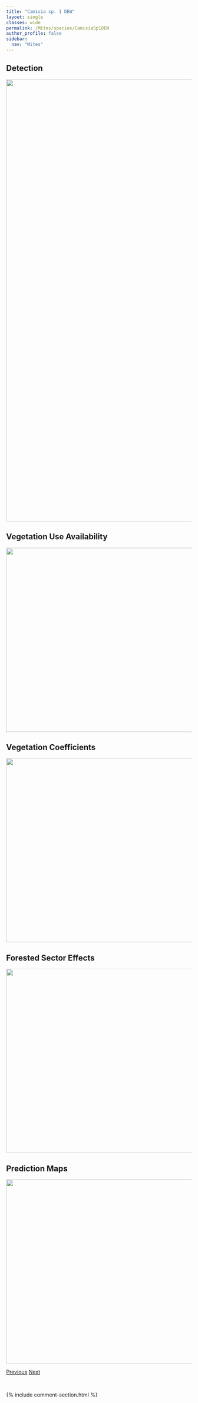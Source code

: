 ```yaml
---
title: "Camisia sp. 1 DEW"
layout: single
classes: wide
permalink: /Mites/species/CamisiaSp1DEW
author_profile: false
sidebar:
  nav: "Mites"
---
```


<h2>Detection</h2>

<a href="https://drive.google.com/uc?export=view&id=1SneKoozL1-Qaat5fO1fE5Qgf6nH-qbnI">
<img src="https://drive.google.com/uc?export=view&id=1SneKoozL1-Qaat5fO1fE5Qgf6nH-qbnI" height = "1200" width = "800">
</a>


<h2>Vegetation Use Availability</h2>

<a href="https://drive.google.com/uc?export=view&id=1nlQbPkiNm4MQsRTnLJNli5WxbDCAL1MT">
<img src="https://drive.google.com/uc?export=view&id=1nlQbPkiNm4MQsRTnLJNli5WxbDCAL1MT" height = "500" width = "1000">
</a>


<h2>Vegetation Coefficients</h2>

<a href="https://drive.google.com/uc?export=view&id=19SPxA567x0H0LqAExWNzE07NxIS-MhLp">
<img src="https://drive.google.com/uc?export=view&id=19SPxA567x0H0LqAExWNzE07NxIS-MhLp" height = "500" width = "1000">
</a>


<h2>Forested Sector Effects</h2>

<a href="https://drive.google.com/uc?export=view&id=1Uzoq8OAuwHtU2fgxQaNsGvLcUMcQut4e">
<img src="https://drive.google.com/uc?export=view&id=1Uzoq8OAuwHtU2fgxQaNsGvLcUMcQut4e" height = "500" width = "1000">
</a>


<h2>Prediction Maps</h2>

<a href="https://drive.google.com/uc?export=view&id=1BOtUbzn5iusYqMvNL3O6WIrL66HtC0G2">
<img src="https://drive.google.com/uc?export=view&id=1BOtUbzn5iusYqMvNL3O6WIrL66HtC0G2" height = "500" width = "1000">
</a>


<a href="/DevelopmentWebsite/Mites/species/CamisiaHorrida" class="pagination--pager" title="Camisia horrida">Previous</a> <a href="/DevelopmentWebsite/Mites/species/CamisiaSpinifer" class="pagination--pager" title="Camisia spinifer">Next</a>

<p>&nbsp;</p>

{% include comment-section.html %}
